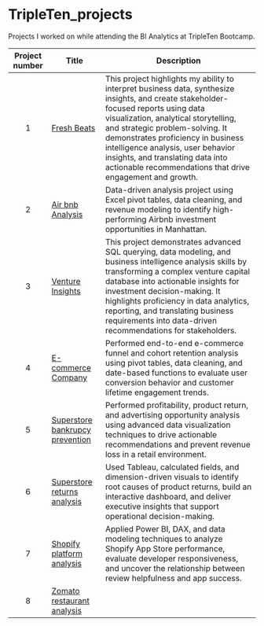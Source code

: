 # TripleTen_projects
Projects I worked on while attending the BI Analytics at TripleTen Bootcamp.

| Project number | Title | Description |
| :-----------: | ----------- |----------- |
| 1 | [Fresh Beats](https://github.com/hullingerjeff4/Data_projects_TripleTen/tree/main/Fresh_beats) | This project highlights my ability to interpret business data, synthesize insights, and create stakeholder-focused reports using data visualization, analytical storytelling, and strategic problem-solving. It demonstrates proficiency in business intelligence analysis, user behavior insights, and translating data into actionable recommendations that drive engagement and growth. |
| 2 | [Air bnb Analysis](https://github.com/hullingerjeff4/Data_projects_TripleTen/tree/main/Air%20bnb%20analysis)| Data-driven analysis project using Excel pivot tables, data cleaning, and revenue modeling to identify high-performing Airbnb investment opportunities in Manhattan. |
| 3 | [Venture Insights](https://github.com/hullingerjeff4/Data_projects_TripleTen/tree/main/Venture_Insights) | This project demonstrates advanced SQL querying, data modeling, and business intelligence analysis skills by transforming a complex venture capital database into actionable insights for investment decision-making. It highlights proficiency in data analytics, reporting, and translating business requirements into data-driven recommendations for stakeholders.
| 4 | [E-commerce Company](https://github.com/hullingerjeff4/Data_projects_TripleTen/tree/main/E-commerce%20company) | Performed end-to-end e-commerce funnel and cohort retention analysis using pivot tables, data cleaning, and date-based functions to evaluate user conversion behavior and customer lifetime engagement trends. |
| 5 | [Superstore bankrupcy prevention](https://github.com/hullingerjeff4/Data_projects_TripleTen/tree/main/Supertstore_bankrupcy_prevention) | Performed profitability, product return, and advertising opportunity analysis using advanced data visualization techniques to drive actionable recommendations and prevent revenue loss in a retail environment. | 
| 6 | [Superstore returns analysis](https://github.com/hullingerjeff4/Data_projects_TripleTen/tree/main/Superstore_returns_analysis) | Used Tableau, calculated fields, and dimension-driven visuals to identify root causes of product returns, build an interactive dashboard, and deliver executive insights that support operational decision-making. |  
| 7 | [Shopify platform analysis](https://github.com/hullingerjeff4/Data_projects_TripleTen/tree/main/Shopify_platform_analysis) | Applied Power BI, DAX, and data modeling techniques to analyze Shopify App Store performance, evaluate developer responsiveness, and uncover the relationship between review helpfulness and app success. |
| 8 | [Zomato restaurant analysis](https://github.com/hullingerjeff4/Data_projects_TripleTen/tree/main/Zomato_restaurant_analysis) | 
